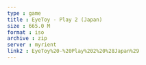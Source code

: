 ```yaml
---
type : game
title : EyeToy - Play 2 (Japan)
size : 665.0 M
format : iso
archive : zip
server : myrient
link2 : EyeToy%20-%20Play%202%20%28Japan%29
---
```

